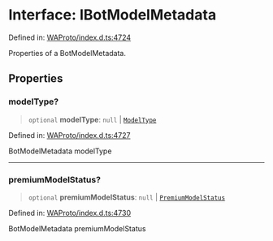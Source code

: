 # Interface: IBotModelMetadata

Defined in: [WAProto/index.d.ts:4724](https://github.com/Fokusdotid/Baileys/blob/9c9f1957de7ce603966b24b846f4c15d5de9bbcf/WAProto/index.d.ts#L4724)

Properties of a BotModelMetadata.

## Properties

### modelType?

> `optional` **modelType**: `null` \| [`ModelType`](../namespaces/BotModelMetadata/enumerations/ModelType.md)

Defined in: [WAProto/index.d.ts:4727](https://github.com/Fokusdotid/Baileys/blob/9c9f1957de7ce603966b24b846f4c15d5de9bbcf/WAProto/index.d.ts#L4727)

BotModelMetadata modelType

***

### premiumModelStatus?

> `optional` **premiumModelStatus**: `null` \| [`PremiumModelStatus`](../namespaces/BotModelMetadata/enumerations/PremiumModelStatus.md)

Defined in: [WAProto/index.d.ts:4730](https://github.com/Fokusdotid/Baileys/blob/9c9f1957de7ce603966b24b846f4c15d5de9bbcf/WAProto/index.d.ts#L4730)

BotModelMetadata premiumModelStatus
